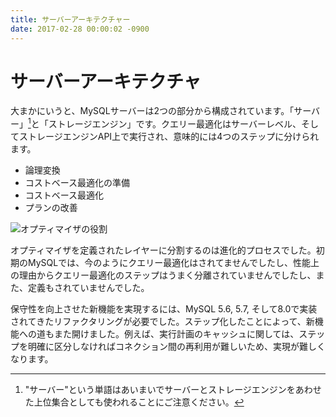 ```yaml
---
title: サーバーアーキテクチャー
date: 2017-02-28 00:00:02 -0900
---
```


# サーバーアーキテクチャ

 大まかにいうと、MySQLサーバーは2つの部分から構成されています。「サーバー」[^1]と「ストレージエンジン」です。クエリー最適化はサーバーレベル、そしてストレージエンジンAPI上で実行され、意味的には4つのステップに分けられます。

* 論理変換
* コストベース最適化の準備
* コストベース最適化
* プランの改善

![オプティマイザの役割](http://www.unofficialmysqlguide.com/_images/server-architecture.png)

オプティマイザを定義されたレイヤーに分割するのは進化的プロセスでした。初期のMySQLでは、今のようにクエリー最適化はされてませんでしたし、性能上の理由からクエリー最適化のステップはうまく分離されていませんでしたし、また、定義もされていませんでした。

保守性を向上させた新機能を実現するには、MySQL 5.6, 5.7, そして8.0で実装されてきたリファクタリングが必要でした。ステップ化したことによって、新機能への道もまた開けました。例えば、実行計画のキャッシュに関しては、ステップを明確に区分しなければコネクション間の再利用が難しいため、実現が難しくなります。

[^1]: "サーバー"という単語はあいまいでサーバーとストレージエンジンをあわせた上位集合としても使われることにご注意ください。
